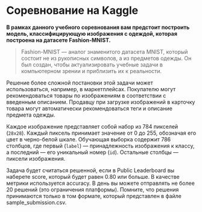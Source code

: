 # Соревнование на Kaggle

**В рамках данного учебного соревнования вам предстоит построить модель, классифицирующую изображения с одеждой, 
которая построена на датасете Fashion-MNIST.** 

> Fashion-MNIST — аналог знаменитого датасета MNIST, 
> который состоит не из рукописных символов, а из предметов одежды. Он был создан, 
> чтобы актуализировать учебные задачи в компьютерном зрении и приблизить их к реальности.

Решение более сложной постановки этой задачи может использоваться, например, в маркетплейсах. 
Покупателю могут рекомендоваться товары по изображениям в соответствии с введенным описанием. 
Продавцу при загрузке изображений в карточку товара могут автоматически рекомендоваться теги и описание предмета одежды.

Каждое изображение представляет собой набор из 784 пикселей (`28x28`). 
Каждый пиксель принимает значение от 0 до 255, обозначая его цвет в черно-белой шкале. 
Обучающая выборка содержит 786 столбцов, 
где первый (`label`) — принадлежность изображения к классу, 
а последний — его уникальный номер (`id`). Остальные столбцы — пиксели изображения.

Задача будет считаться решенной, если в Public Leaderboard вы наберете score, который будет равен 0.80 или больше. 
В качестве метрики используется accuracy. В день вы можете отправлять не более 20 решений (это ограничения платформы). 
Помните, что решения принимаются только в том формате, который представлен в файле sample_submission.csv.
